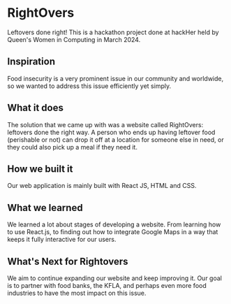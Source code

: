 # RightOvers
Leftovers done right!
This is a hackathon project done at hackHer held by Queen's Women in Computing in March 2024.

## Inspiration
Food insecurity is a very prominent issue in our community and worldwide, so we wanted to address this issue efficiently yet simply.

## What it does
The solution that we came up with was a website called RightOvers: leftovers done the right way. A person who ends up having leftover food (perishable or not) can drop it off at a location for someone else in need, or they could also pick up a meal if they need it.

## How we built it
Our web application is mainly built with React JS, HTML and CSS.

## What we learned
We learned a lot about stages of developing a website. From learning how to use React.js, to finding out how to integrate Google Maps in a way that keeps it fully interactive for our users.

## What's Next for Rightovers
We aim to continue expanding our website and keep improving it. Our goal is to partner with food banks, the KFLA, and perhaps even more food industries to have the most impact on this issue.
